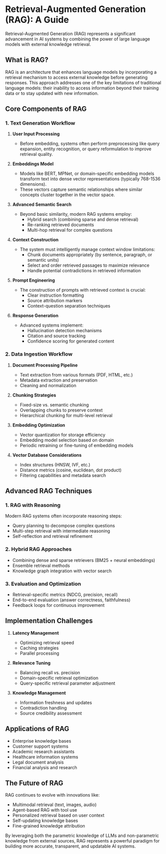 # Retrieval-Augmented Generation (RAG): A Guide

Retrieval-Augmented Generation (RAG) represents a significant advancement in AI systems by combining the power of large language models with external knowledge retrieval.

## What is RAG?

RAG is an architecture that enhances language models by incorporating a retrieval mechanism to access external knowledge before generating responses. This approach addresses one of the key limitations of traditional language models: their inability to access information beyond their training data or to stay updated with new information.

## Core Components of RAG

### 1. Text Generation Workflow

1. **User Input Processing**

   - Before embedding, systems often perform preprocessing like query expansion, entity recognition, or query reformulation to improve retrieval quality.

2. **Embeddings Model**

   - Models like BERT, MPNet, or domain-specific embedding models transform text into dense vector representations (typically 768-1536 dimensions).
   - These vectors capture semantic relationships where similar concepts cluster together in the vector space.

3. **Advanced Semantic Search**

   - Beyond basic similarity, modern RAG systems employ:
     - Hybrid search (combining sparse and dense retrieval)
     - Re-ranking retrieved documents
     - Multi-hop retrieval for complex questions

4. **Context Construction**

   - The system must intelligently manage context window limitations:
     - Chunk documents appropriately (by sentence, paragraph, or semantic units)
     - Select and order retrieved passages to maximize relevance
     - Handle potential contradictions in retrieved information

5. **Prompt Engineering**

   - The construction of prompts with retrieved context is crucial:
     - Clear instruction formatting
     - Source attribution markers
     - Context-question separation techniques

6. **Response Generation**
   - Advanced systems implement:
     - Hallucination detection mechanisms
     - Citation and source tracking
     - Confidence scoring for generated content

### 2. Data Ingestion Workflow

1. **Document Processing Pipeline**

   - Text extraction from various formats (PDF, HTML, etc.)
   - Metadata extraction and preservation
   - Cleaning and normalization

2. **Chunking Strategies**

   - Fixed-size vs. semantic chunking
   - Overlapping chunks to preserve context
   - Hierarchical chunking for multi-level retrieval

3. **Embedding Optimization**

   - Vector quantization for storage efficiency
   - Embedding model selection based on domain
   - Periodic retraining or fine-tuning of embedding models

4. **Vector Database Considerations**
   - Index structures (HNSW, IVF, etc.)
   - Distance metrics (cosine, euclidean, dot product)
   - Filtering capabilities and metadata search

## Advanced RAG Techniques

### 1. RAG with Reasoning

Modern RAG systems often incorporate reasoning steps:

- Query planning to decompose complex questions
- Multi-step retrieval with intermediate reasoning
- Self-reflection and retrieval refinement

### 2. Hybrid RAG Approaches

- Combining dense and sparse retrievers (BM25 + neural embeddings)
- Ensemble retrieval methods
- Knowledge graph integration with vector search

### 3. Evaluation and Optimization

- Retrieval-specific metrics (NDCG, precision, recall)
- End-to-end evaluation (answer correctness, faithfulness)
- Feedback loops for continuous improvement

## Implementation Challenges

1. **Latency Management**

   - Optimizing retrieval speed
   - Caching strategies
   - Parallel processing

2. **Relevance Tuning**

   - Balancing recall vs. precision
   - Domain-specific retrieval optimization
   - Query-specific retrieval parameter adjustment

3. **Knowledge Management**
   - Information freshness and updates
   - Contradiction handling
   - Source credibility assessment

## Applications of RAG

- Enterprise knowledge bases
- Customer support systems
- Academic research assistants
- Healthcare information systems
- Legal document analysis
- Financial analysis and research

## The Future of RAG

RAG continues to evolve with innovations like:

- Multimodal retrieval (text, images, audio)
- Agent-based RAG with tool use
- Personalized retrieval based on user context
- Self-updating knowledge bases
- Fine-grained knowledge attribution

By leveraging both the parametric knowledge of LLMs and non-parametric knowledge from external sources, RAG represents a powerful paradigm for building more accurate, transparent, and updatable AI systems.
